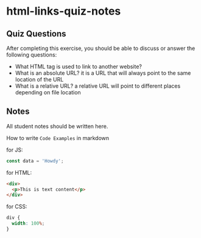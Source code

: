 # html-links-quiz-notes

## Quiz Questions

After completing this exercise, you should be able to discuss or answer the following questions:

- What HTML tag is used to link to another website?
  <a>
- What is an absolute URL?
  it is a URL that will always point to the same location of the URL
- What is a relative URL?
  a relative URL will point to different places depending on file location

## Notes

All student notes should be written here.

How to write `Code Examples` in markdown

for JS:

```javascript
const data = 'Howdy';
```

for HTML:

```html
<div>
  <p>This is text content</p>
</div>
```

for CSS:

```css
div {
  width: 100%;
}
```
